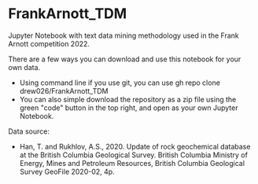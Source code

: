# FrankArnott_TDM
Jupyter Notebook with text data mining methodology used in the Frank Arnott competition 2022.

There are a few ways you can download and use this notebook for your own data.
* Using command line if you use git, you can use gh repo clone drew026/FrankArnott_TDM
* You can also simple download the repository as a zip file using the green "code" button in the top right, and open as your own Jupyter Notebook.

Data source:
* Han, T. and Rukhlov, A.S., 2020. Update of rock geochemical database at the British Columbia Geological Survey. British Columbia Ministry of Energy, Mines and Petroleum Resources, British Columbia Geological Survey GeoFile 2020-02, 4p.
